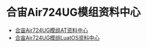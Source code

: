 # 合宙Air724UG模组资料中心

- [合宙Air724UG模组AT资料中心](https://docs.openluat.com/air724ug/at/)
- [合宙Air724UG模组LuatOS资料中心](https://docs.openluat.com/air724ug/luatos/)
